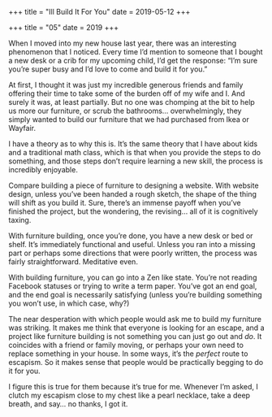 +++
title = "Ill Build It For You"
date = 2019-05-12
+++

+++
title = "05"
date = 2019
+++

When I moved into my new house last year, there was an interesting phenomenon that I noticed. Every time I’d mention to someone that I bought a new desk or a crib for my upcoming child, I’d get the response: “I’m sure you’re super busy and I’d love to come and build it for you.”

At first, I thought it was just my incredible generous friends and family offering their time to take some of the burden off of my wife and I. And surely it was, at least partially. But no one was chomping at the bit to help us more our furniture, or scrub the bathrooms… overwhelmingly, they simply wanted to build our furniture that we had purchased from Ikea or Wayfair. 

I have a theory as to why this is. It’s the same theory that I have about kids and a traditional math class, which is that when you provide the steps to do something, and those steps don’t require learning a new skill, the process is incredibly enjoyable.

Compare building a piece of furniture to designing a website. With website design, unless you’ve been handed a rough sketch, the shape of the thing will shift as you build it. Sure, there’s an immense payoff when you’ve finished the project, but the wondering, the revising… all of it is cognitively taxing.

With furniture building, once you’re done, you have a new desk or bed or shelf. It’s immediately functional and useful. Unless you ran into a missing part or perhaps some directions that were poorly written, the process was fairly straightforward. Meditative even. 

With building furniture, you can go into a Zen like state. You’re not reading Facebook statuses or trying to write a term paper. You’ve got an end goal, and the end goal is necessarily satisfying (unless you’re building something you won’t use, in which case, why?)

The near desperation with which people would ask me to build my furniture was striking. It makes me think that everyone is looking for an escape, and a project like furniture building is not something you can just go out and _do_. It coincides with a friend or family moving, or perhaps your own need to replace something in your house. In some ways, it’s the _perfect_ route to escapism. So it makes sense that people would be practically begging to do it for you.

I figure this is true for them because it&#8217;s true for me. Whenever I&#8217;m asked, I clutch my escapism close to my chest like a pearl necklace, take a deep breath, and say&#8230; no thanks, I got it.